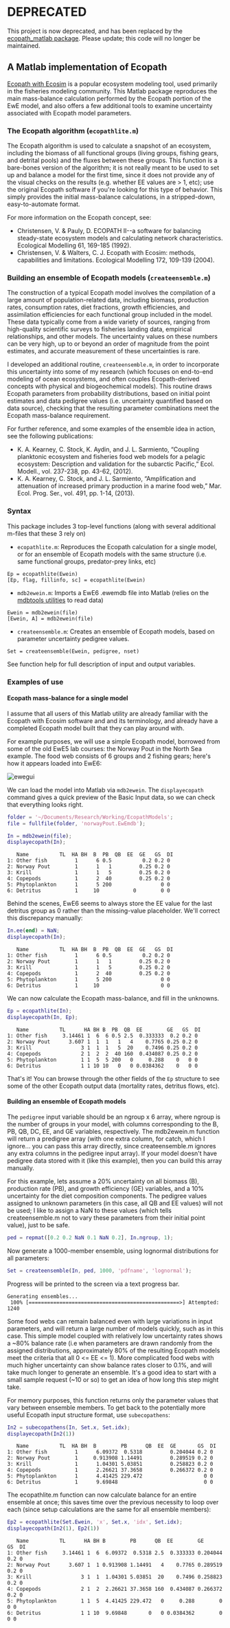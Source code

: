 # DEPRECATED

This project is now deprecated, and has been replaced by the [ecopath_matlab package](https://github.com/kakearney/ecopath_matlab-pkg).  Please update; this code will no longer be maintained.

## A Matlab implementation of Ecopath

[Ecopath with Ecosim](http://www.ecopath.org) is a popular ecosystem modeling tool, used primarily in the fisheries modeling community. This Matlab package reproduces the main mass-balance calculation performed by the Ecopath portion of the EwE model, and also offers a few additional tools to examine uncertainty associated with Ecopath model parameters.

### The Ecopath algorithm (`ecopathlite.m`)

The Ecopath algorithm is used to calculate a snapshot of an ecosystem, including the biomass of all functional groups (living groups, fishing gears, and detrital pools) and the fluxes between these groups.  This function is a bare-bones version of the algorithm; it is not really meant to be used to set up and balance a model for the first time, since it does not provide any of the visual checks on the results (e.g. whether EE values are > 1, etc); use the original Ecopath software if you're looking for this type of behavior.  This simply provides the initial mass-balance calculations, in a stripped-down, easy-to-automate format.

For more information on the Ecopath concept, see:

* Christensen, V. & Pauly, D. ECOPATH II--a software for balancing steady-state ecosystem models and calculating network characteristics. Ecological Modelling 61, 169-185 (1992).  
* Christensen, V. & Walters, C. J. Ecopath with Ecosim: methods, capabilities and limitations. Ecological Modelling 172, 109-139 (2004).

### Building an ensemble of Ecopath models (`createensemble.m`)

The construction of a typical Ecopath model involves the compilation of a large amount of population-related data, including biomass, production rates, consumption rates, diet fractions, growth efficiencies, and assimilation efficiencies for each functional group included in the model. These data typically come from a wide variety of sources, ranging from high-quality scientific surveys to fisheries landing data, empirical relationships, and other models. The uncertainty values on these numbers can be very high, up to or beyond an order of magnitude from the point estimates, and accurate measurement of these uncertainties is rare.

I developed an additional routine, `createensemble.m`, in order to incorporate this uncertainty into some of my research (which focuses on end-to-end modeling of ocean ecosystems, and often couples Ecopath-derived concepts with physical and biogeochemical models).  This routine draws Ecopath parameters from probability distributions, based on initial point estimates and data pedigree values (i.e. uncertainty quantified based on data source), checking that the resulting parameter combinations meet the Ecopath mass-balance requirement.

For further reference, and some examples of the ensemble idea in action, see the following publications:

- K. A. Kearney, C. Stock, K. Aydin, and J. L. Sarmiento, “Coupling planktonic ecosystem and fisheries food web models for a pelagic ecosystem: Description and validation for the subarctic Pacific,” Ecol. Modell., vol. 237-238, pp. 43-62, (2012).
- K. A. Kearney, C. Stock, and J. L. Sarmiento, “Amplification and attenuation of increased primary production in a marine food web,” Mar. Ecol. Prog. Ser., vol. 491, pp. 1-14, (2013).

### Syntax

This package includes 3 top-level functions (along with several additional m-files that these 3 rely on)
* `ecopathlite.m`: Reproduces the Ecopath calculation for a single model, or for an ensemble of Ecopath models with the same structure (i.e. same functional groups, predator-prey links, etc)
```
Ep = ecopathlite(Ewein)
[Ep, flag, fillinfo, sc] = ecopathlite(Ewein)
```
* `mdb2ewein.m`: Imports a EwE6 .ewemdb file into Matlab (relies on the [mdbtools utilities](https://github.com/brianb/mdbtools) to read data)
```
Ewein = mdb2ewein(file)
[Ewein, A] = mdb2ewein(file)
```
* `createensemble.m`: Creates an ensemble of Ecopath models, based on parameter uncertainty pedigree values.
```
Set = createensemble(Ewein, pedigree, nset)
```

See function help for full description of input and output variables.

### Examples of use

#### Ecopath mass-balance for a single model

I assume that all users of this Matlab utility are already familiar with the Ecopath with Ecosim software and and its terminology, and already have a completed Ecopath model built that they can play around with.

For example purposes, we will use a simple Ecopath model, borrowed from some of the old EwE5 lab courses: the Norway Pout in the North Sea example.  The food web consists of 6 groups and 2 fishing gears; here's how it appears loaded into EwE6:

![ewegui](eweGui.png "EwE screenshot")

We can load the model into Matlab via `mdb2ewein`.  The `displayecopath` command gives a quick preview of the Basic Input data, so we can check that everything looks right.

```matlab
folder = '~/Documents/Research/Working/EcopathModels';
file = fullfile(folder, 'norwayPout.EwEmdb');

In = mdb2ewein(file);
displayecopath(In);
```

```
   Name          TL  HA BH  B  PB  QB  EE  GE   GS  DI 
1: Other fish         1      6 0.5          0.2 0.2 0
2: Norway Pout        1      1   1         0.25 0.2 0
3: Krill              1      1   5         0.25 0.2 0
4: Copepods           1      2  40         0.25 0.2 0
5: Phytoplankton      1      5 200                0 0
6: Detritus           1     10           0        0 0
```

Behind the scenes, EwE6 seems to always store the EE value for the last detritus group as 0 rather than the missing-value placeholder.  We'll correct this discrepancy manually:

```matlab
In.ee(end) = NaN;
displayecopath(In);
```
```
   Name          TL  HA BH  B  PB  QB  EE  GE   GS  DI 
1: Other fish         1      6 0.5          0.2 0.2 0
2: Norway Pout        1      1   1         0.25 0.2 0
3: Krill              1      1   5         0.25 0.2 0
4: Copepods           1      2  40         0.25 0.2 0
5: Phytoplankton      1      5 200                0 0
6: Detritus           1     10                    0 0
```

We can now calculate the Ecopath mass-balance, and fill in the unknowns.
```matlab
Ep = ecopathlite(In);
displayecopath(In, Ep);
```
```
   Name          TL      HA BH B  PB  QB  EE        GE   GS  DI 
1: Other fish     3.14461 1  6  6 0.5 2.5  0.333333  0.2 0.2 0
2: Norway Pout      3.607 1  1  1   1   4    0.7765 0.25 0.2 0
3: Krill                3 1  1  1   5  20    0.7496 0.25 0.2 0
4: Copepods             2 1  2  2  40 160  0.434087 0.25 0.2 0
5: Phytoplankton        1 1  5  5 200   0     0.288    0   0 0
6: Detritus             1 1 10 10   0   0 0.0384362    0   0 0
```
That's it!  You can browse through the other fields of the `Ep` structure to see some of the other Ecopath output data (mortality rates, detritus flows, etc).

#### Building an ensemble of Ecopath models

The `pedigree` input variable should be an ngroup x 6 array, where ngroup is the number of groups in your model, with columns corresponding to the B, PB, QB, DC, EE, and GE variables, respectively.  The mdb2ewein.m function will return a predigree array (with one extra column, for catch, which I ignore... you can pass this array directly, since createensemble.m ignores any extra columns in the pedigree input array).  If your model doesn't have pedigree data stored with it (like this example), then you can build this array manually.

For this example, lets assume a 20% uncertainty on all biomass (B), production rate (PB), and growth efficiency (GE) variables, and a 10% uncertainty for the diet composition components.  The pedigree values assigned to unknown parameters (in this case, all QB and EE values) will not be used; I like to assign a NaN to these values (which tells createensemble.m not to vary these parameters from their initial point value), just to be safe.

```matlab
ped = repmat([0.2 0.2 NaN 0.1 NaN 0.2], In.ngroup, 1);

```

Now generate a 1000-member ensemble, using lognormal distributions for all parameters:

```matlab
Set = createensemble(In, ped, 1000, 'pdfname', 'lognormal');
```
Progress will be printed to the screen via a text progress bar.
```
Generating ensembles...
 100% [=================================================>] Attempted: 1240
```
Some food webs can remain balanced even with large variations in input parameters, and will return a large number of models quickly, such as in this case.  This simple model coupled with relatively low uncertainty rates shows a ~80% balance rate (i.e when parameters are drawn randomly from the assigned distributions, approximately 80% of the resulting Ecopath models meet the criteria that all 0 <= EE <= 1).  More complicated food webs with much higher uncertainty can show balance rates closer to 0.1%, and will take much longer to generate an ensemble.  It's a good idea to start with a small sample request (~10 or so) to get an idea of how long this step might take.

For memory purposes, this function returns only the parameter values that vary between ensemble members.  To get back to the potentially more useful Ecopath input structure format, use `subecopathens`:

```matlab
In2 = subecopathens(In, Set.x, Set.idx);
displayecopath(In2(1))
```
```
   Name          TL  HA BH  B        PB      QB  EE  GE       GS  DI 
1: Other fish         1      6.09372  0.5318         0.204044 0.2 0
2: Norway Pout        1     0.913908 1.14491         0.289519 0.2 0
3: Krill              1      1.04301 5.03851         0.258823 0.2 0
4: Copepods           1      2.26621 37.3658         0.266372 0.2 0
5: Phytoplankton      1      4.41425 229.472                    0 0
6: Detritus           1      9.69848                            0 0
```

The ecopathlite.m function can now calculate balance for an entire ensemble at once; this saves time over the previous necessity to loop over each (since setup calculations are the same for all ensemble members):

```matlab
Ep2 = ecopathlite(Set.Ewein, 'x', Set.x, 'idx', Set.idx);
displayecopath(In2(1), Ep2(1))
```
```
   Name          TL      HA BH B        PB      QB  EE        GE       GS  DI 
1: Other fish     3.14461 1  6  6.09372  0.5318 2.5  0.333333 0.204044 0.2 0
2: Norway Pout      3.607 1  1 0.913908 1.14491   4    0.7765 0.289519 0.2 0
3: Krill                3 1  1  1.04301 5.03851  20    0.7496 0.258823 0.2 0
4: Copepods             2 1  2  2.26621 37.3658 160  0.434087 0.266372 0.2 0
5: Phytoplankton        1 1  5  4.41425 229.472   0     0.288        0   0 0
6: Detritus             1 1 10  9.69848       0   0 0.0384362        0   0 0
```















